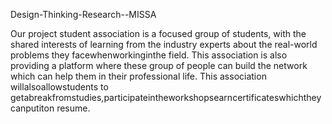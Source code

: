 Design-Thinking-Research--MISSA

Our project student association is a focused group of students, with the shared interests of               learning from the industry experts about the real-world problems they facewhenworkinginthe               field. This association is also providing a platform where these group of people can build the                network which can help them in their professional life. This association willalsoallowstudents               to getabreakfromstudies,participateintheworkshopsearncertificateswhichtheycanputiton                  resume. 
